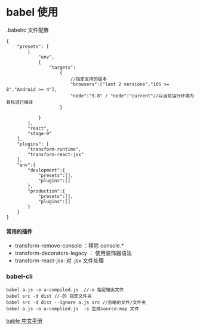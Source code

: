 
# babel 使用
 .babelrc 文件配置

```
{
    "presets": [
        [
            "env",
            {
                "targets":
                    {
                        //指定支持的版本
                        "browsers":["last 2 versions","iOS >= 8","Android >= 4"],
                        "node":"9.8" / "node":"current"//以当前运行环境为目标进行编译
                    }

            }
        ],
        "react",
        "stage-0"
    ],
    "plugins": [
        "transform-runtime",
        "transform-react-jsx"
    ],
    "env":{
        "devlopment":{
            "presets":[],
            "plugins":[]
        },
        "production":{
            "presets":[],
            "plugins":[]
        }
    }
}
```

#### 常用的插件

-   transform-remove-console ：移除 console.\*
-   transform-decorators-legacy ： 使用装饰器语法
-   transform-react-jsx: 对 .jsx 文件处理

### babel-cli

```
babel a.js -o a-compiled.js  //-o 指定输出文件
babel src -d dist //-的 指定文件夹
babel src -d dist --ignore a.js src //忽略的文件/文件夹
babel a.js -o a-complied.js  -s 生成source-map 文件
```

[bable 中文手册](https://github.com/jamiebuilds/babel-handbook/blob/master/translations/zh-Hans/user-handbook.md)




